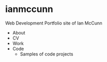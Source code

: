 ianmccunn
=========

Web Development Portfolio site of Ian McCunn

- About
- CV
- Work
- Code
  - Samples of code projects
